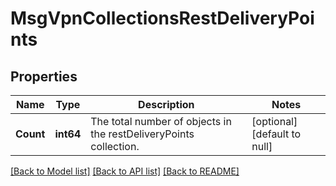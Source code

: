 # MsgVpnCollectionsRestDeliveryPoints

## Properties
Name | Type | Description | Notes
------------ | ------------- | ------------- | -------------
**Count** | **int64** | The total number of objects in the restDeliveryPoints collection. | [optional] [default to null]

[[Back to Model list]](../README.md#documentation-for-models) [[Back to API list]](../README.md#documentation-for-api-endpoints) [[Back to README]](../README.md)

